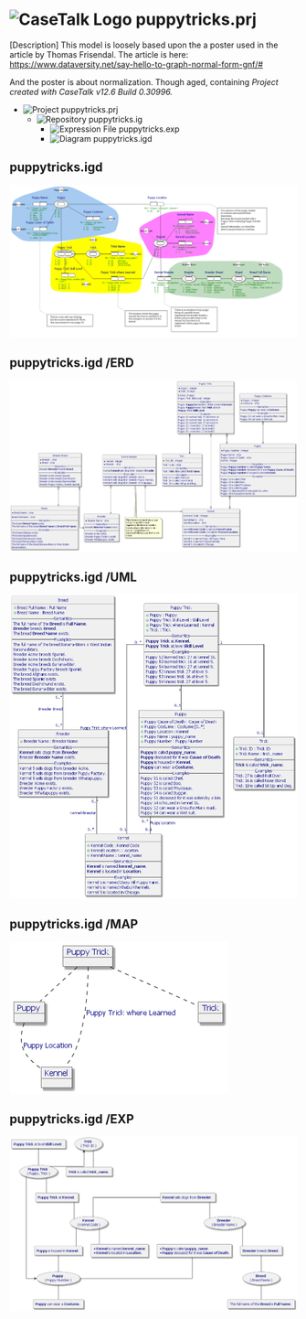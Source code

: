 ﻿# ![CaseTalk Logo](https://www.casetalk.com/images/icons/casetalk.png) puppytricks.prj
[Description]
This model is loosely based upon the a poster used in the article by Thomas Frisendal.
The article is here:
https://www.dataversity.net/say-hello-to-graph-normal-form-gnf/#

And the poster is about normalization. Though aged, containing
*Project created with CaseTalk v12.6 Build 0.30996.*

* ![Project](https://www.casetalk.com/images/icons/prj.png) puppytricks.prj
  * ![Repository](https://www.casetalk.com/images/icons/ig.png) puppytricks.ig
    * ![Expression File](https://www.casetalk.com/images/icons/exp.png) puppytricks.exp
    * ![Diagram](https://www.casetalk.com/images/icons/igd.png) puppytricks.igd
## puppytricks.igd
![Diagram puppytricks.igd](puppytricks.png)
## puppytricks.igd /ERD
![Diagram puppytricks.igd /ERD](puppytricks.erd.png)
## puppytricks.igd /UML
![Diagram puppytricks.igd /UML](puppytricks.uml.png)
## puppytricks.igd /MAP
![Diagram puppytricks.igd /MAP](puppytricks.map.png)
## puppytricks.igd /EXP
![Diagram puppytricks.igd /EXP](puppytricks.exp.png)
